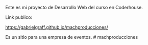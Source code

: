 Este es mi proyecto de Desarrollo Web del curso en Coderhouse. 

Link publico:

https://gabrielgraff.github.io/machproducciones/

Es un sitio para una empresa de eventos.
#   m a c h p r o d u c c i o n e s 
 
 
